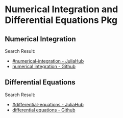 # Numerical Integration and Differential Equations Pkg

## Numerical Integration
Search Result:
- [#numerical-integration - JuliaHub](https://juliahub.com/ui/Search?t=numerical-integration)
- [numerical integration - Github](https://github.com/search?q=numerical+integration+language%3AJulia+&type=repositories)


## Differential Equations
Search Result:
- [#differential-equations - JuliaHub](https://juliahub.com/ui/Search?t=differential-equations)
- [differential equations - Github](https://github.com/search?q=differential+equations+language%3AJulia+&type=repositories)
